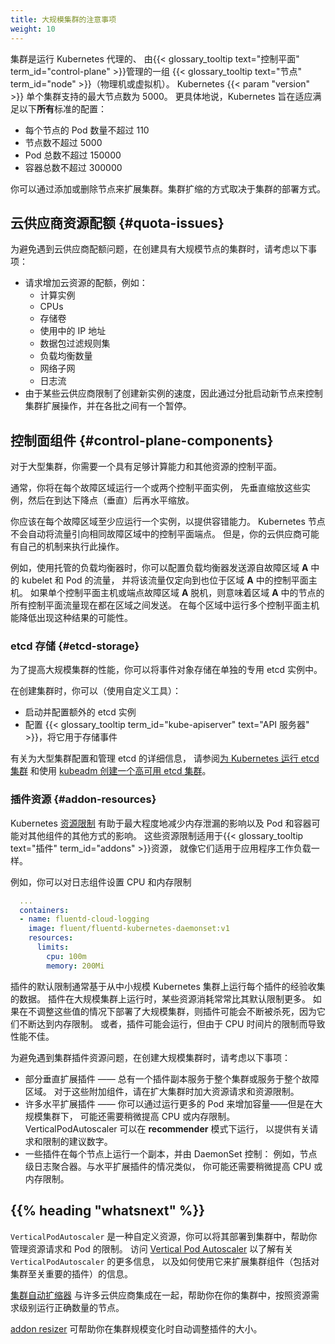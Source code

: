 ```yaml
---
title: 大规模集群的注意事项
weight: 10
---
```


<!-- 
reviewers:
- davidopp
- lavalamp
title: Considerations for large clusters
weight: 10
-->

<!--
A cluster is a set of {{< glossary_tooltip text="nodes" term_id="node" >}} (physical
or virtual machines) running Kubernetes agents, managed by the
{{< glossary_tooltip text="control plane" term_id="control-plane" >}}.
Kubernetes {{< param "version" >}} supports clusters with up to 5000 nodes. More specifically,
Kubernetes is designed to accommodate configurations that meet *all* of the following criteria:
-->
集群是运行 Kubernetes 代理的、
由{{< glossary_tooltip text="控制平面" term_id="control-plane" >}}管理的一组
{{< glossary_tooltip text="节点" term_id="node" >}}（物理机或虚拟机）。
Kubernetes {{< param "version" >}} 单个集群支持的最大节点数为 5000。
更具体地说，Kubernetes 旨在适应满足以下**所有**标准的配置：

<!--
* No more than 110 pods per node
* No more than 5000 nodes
* No more than 150000 total pods
* No more than 300000 total containers
-->
* 每个节点的 Pod 数量不超过 110
* 节点数不超过 5000
* Pod 总数不超过 150000
* 容器总数不超过 300000

<!-- 
You can scale your cluster by adding or removing nodes. The way you do this depends
on how your cluster is deployed.
-->
你可以通过添加或删除节点来扩展集群。集群扩缩的方式取决于集群的部署方式。

<!--  
## Cloud provider resource quotas {#quota-issues}

To avoid running into cloud provider quota issues, when creating a cluster with many nodes,
consider:
* Requesting a quota increase for cloud resources such as:
    * Computer instances
    * CPUs
    * Storage volumes
    * In-use IP addresses
    * Packet filtering rule sets
    * Number of load balancers
    * Network subnets
    * Log streams
* Gating the cluster scaling actions to brings up new nodes in batches, with a pause
  between batches, because some cloud providers rate limit the creation of new instances.
-->
## 云供应商资源配额 {#quota-issues}

为避免遇到云供应商配额问题，在创建具有大规模节点的集群时，请考虑以下事项：
* 请求增加云资源的配额，例如：
    * 计算实例
    * CPUs
    * 存储卷
    * 使用中的 IP 地址
    * 数据包过滤规则集
    * 负载均衡数量
    * 网络子网
    * 日志流
* 由于某些云供应商限制了创建新实例的速度，因此通过分批启动新节点来控制集群扩展操作，并在各批之间有一个暂停。

<!--  
## Control plane components

For a large cluster, you need a control plane with sufficient compute and other
resources.

Typically you would run one or two control plane instances per failure zone,
scaling those instances vertically first and then scaling horizontally after reaching
the point of falling returns to (vertical) scale.
-->
## 控制面组件   {#control-plane-components}

对于大型集群，你需要一个具有足够计算能力和其他资源的控制平面。

通常，你将在每个故障区域运行一个或两个控制平面实例，
先垂直缩放这些实例，然后在到达下降点（垂直）后再水平缩放。

<!-- 
You should run at least one instance per failure zone to provide fault-tolerance. Kubernetes
nodes do not automatically steer traffic towards control-plane endpoints that are in the
same failure zone; however, your cloud provider might have its own mechanisms to do this.

For example, using a managed load balancer, you configure the load balancer to send traffic
that originates from the kubelet and Pods in failure zone _A_, and direct that traffic only
to the control plane hosts that are also in zone _A_. If a single control-plane host or
endpoint failure zone _A_ goes offline, that means that all the control-plane traffic for
nodes in zone _A_ is now being sent between zones. Running multiple control plane hosts in
each zone makes that outcome less likely.
-->
你应该在每个故障区域至少应运行一个实例，以提供容错能力。
Kubernetes 节点不会自动将流量引向相同故障区域中的控制平面端点。
但是，你的云供应商可能有自己的机制来执行此操作。

例如，使用托管的负载均衡器时，你可以配置负载均衡器发送源自故障区域 **A** 中的 kubelet 和 Pod 的流量，
并将该流量仅定向到也位于区域 **A** 中的控制平面主机。
如果单个控制平面主机或端点故障区域 **A** 脱机，则意味着区域 **A** 中的节点的所有控制平面流量现在都在区域之间发送。
在每个区域中运行多个控制平面主机能降低出现这种结果的可能性。

<!--
### etcd storage
-->
### etcd 存储   {#etcd-storage}

<!--
To improve performance of large clusters, you can store Event objects in a separate
dedicated etcd instance.
-->
为了提高大规模集群的性能，你可以将事件对象存储在单独的专用 etcd 实例中。

<!--
When creating a cluster, you can (using custom tooling):

* start and configure additional etcd instance
* configure the {{< glossary_tooltip term_id="kube-apiserver" text="API server" >}} to use it for storing events
-->
在创建集群时，你可以（使用自定义工具）：

* 启动并配置额外的 etcd 实例
* 配置 {{< glossary_tooltip term_id="kube-apiserver" text="API 服务器" >}}，将它用于存储事件

<!--
See [Operating etcd clusters for Kubernetes](/docs/tasks/administer-cluster/configure-upgrade-etcd/) and
[Set up a High Availability etcd cluster with kubeadm](/docs/setup/production-environment/tools/kubeadm/setup-ha-etcd-with-kubeadm/)
for details on configuring and managing etcd for a large cluster.
-->
有关为大型集群配置和管理 etcd 的详细信息，
请参阅[为 Kubernetes 运行 etcd 集群](/zh-cn/docs/tasks/administer-cluster/configure-upgrade-etcd/)
和使用 [kubeadm 创建一个高可用 etcd 集群](/zh-cn/docs/setup/production-environment/tools/kubeadm/setup-ha-etcd-with-kubeadm/)。

<!--
### Addon Resources
-->
### 插件资源   {#addon-resources}

<!--
Kubernetes [resource limits](/docs/concepts/configuration/manage-resources-containers/)
help to minimize the impact of memory leaks and other ways that pods and containers can
impact on other components. These resource limits apply to
{{< glossary_tooltip text="addon" term_id="addons" >}} resources just as they apply to application workloads.

For example, you can set CPU and memory limits for a logging component:
-->
Kubernetes [资源限制](/zh-cn/docs/concepts/configuration/manage-resources-containers/)
有助于最大程度地减少内存泄漏的影响以及 Pod 和容器可能对其他组件的其他方式的影响。
这些资源限制适用于{{< glossary_tooltip text="插件" term_id="addons" >}}资源，
就像它们适用于应用程序工作负载一样。

例如，你可以对日志组件设置 CPU 和内存限制

```yaml
  ...
  containers:
  - name: fluentd-cloud-logging
    image: fluent/fluentd-kubernetes-daemonset:v1
    resources:
      limits:
        cpu: 100m
        memory: 200Mi
```

<!-- 
Addons' default limits are typically based on data collected from experience running
each addon on small or medium Kubernetes clusters. When running on large
clusters, addons often consume more of some resources than their default limits.
If a large cluster is deployed without adjusting these values, the addon(s)
may continuously get killed because they keep hitting the memory limit.
Alternatively, the addon may run but with poor performance due to CPU time
slice restrictions.
-->
插件的默认限制通常基于从中小规模 Kubernetes 集群上运行每个插件的经验收集的数据。
插件在大规模集群上运行时，某些资源消耗常常比其默认限制更多。
如果在不调整这些值的情况下部署了大规模集群，则插件可能会不断被杀死，因为它们不断达到内存限制。
或者，插件可能会运行，但由于 CPU 时间片的限制而导致性能不佳。

<!--  
To avoid running into cluster addon resource issues, when creating a cluster with
many nodes, consider the following:

* Some addons scale vertically - there is one replica of the addon for the cluster
  or serving a whole failure zone. For these addons, increase requests and limits
  as you scale out your cluster.
* Many addons scale horizontally - you add capacity by running more pods - but with
  a very large cluster you may also need to raise CPU or memory limits slightly.
  The VerticalPodAutoscaler can run in _recommender_ mode to provide suggested
  figures for requests and limits.
* Some addons run as one copy per node, controlled by a {{< glossary_tooltip text="DaemonSet"
  term_id="daemonset" >}}: for example, a node-level log aggregator. Similar to
  the case with horizontally-scaled addons, you may also need to raise CPU or memory
  limits slightly.
-->
为避免遇到集群插件资源问题，在创建大规模集群时，请考虑以下事项：

* 部分垂直扩展插件 —— 总有一个插件副本服务于整个集群或服务于整个故障区域。
  对于这些附加组件，请在扩大集群时加大资源请求和资源限制。
* 许多水平扩展插件 —— 你可以通过运行更多的 Pod 来增加容量——但是在大规模集群下，
  可能还需要稍微提高 CPU 或内存限制。
  VerticalPodAutoscaler 可以在 **recommender** 模式下运行，
  以提供有关请求和限制的建议数字。
* 一些插件在每个节点上运行一个副本，并由 DaemonSet 控制：
  例如，节点级日志聚合器。与水平扩展插件的情况类似，
  你可能还需要稍微提高 CPU 或内存限制。

## {{% heading "whatsnext" %}}

<!-- 
`VerticalPodAutoscaler` is a custom resource that you can deploy into your cluster
to help you manage resource requests and limits for pods.  
Visit [Vertical Pod Autoscaler](https://github.com/kubernetes/autoscaler/tree/master/vertical-pod-autoscaler#readme)
to learn more about `VerticalPodAutoscaler` and how you can use it to scale cluster
components, including cluster-critical addons.

The [cluster autoscaler](https://github.com/kubernetes/autoscaler/tree/master/cluster-autoscaler#readme)
integrates with a number of cloud providers to help you run the right number of
nodes for the level of resource demand in your cluster.
-->
`VerticalPodAutoscaler` 是一种自定义资源，你可以将其部署到集群中，帮助你管理资源请求和 Pod 的限制。
访问 [Vertical Pod Autoscaler](https://github.com/kubernetes/autoscaler/tree/master/vertical-pod-autoscaler#readme)
以了解有关 `VerticalPodAutoscaler` 的更多信息，
以及如何使用它来扩展集群组件（包括对集群至关重要的插件）的信息。

[集群自动扩缩器](https://github.com/kubernetes/autoscaler/tree/master/cluster-autoscaler#readme)
与许多云供应商集成在一起，帮助你在你的集群中，按照资源需求级别运行正确数量的节点。

<!-- 
The [addon resizer](https://github.com/kubernetes/autoscaler/tree/master/addon-resizer#readme)
helps you in resizing the addons automatically as your cluster's scale changes.
-->
[addon resizer](https://github.com/kubernetes/autoscaler/tree/master/addon-resizer#readme)
可帮助你在集群规模变化时自动调整插件的大小。
